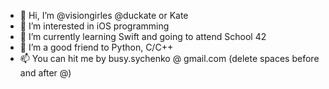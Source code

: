- 👋 Hi, I’m @visiongirles @duckate or Kate
- 👀 I’m interested in iOS programming
- 🌱 I’m currently learning Swift and going to attend School 42
- 💞️ I’m a good friend to Python, C/C++
- 📫 You can hit me by busy.sychenko @ gmail.com (delete spaces before and after @)

<!---
visiongirles/visiongirles is a ✨ special ✨ repository because its `README.md` (this file) appears on your GitHub profile.
You can click the Preview link to take a look at your changes.
--->
